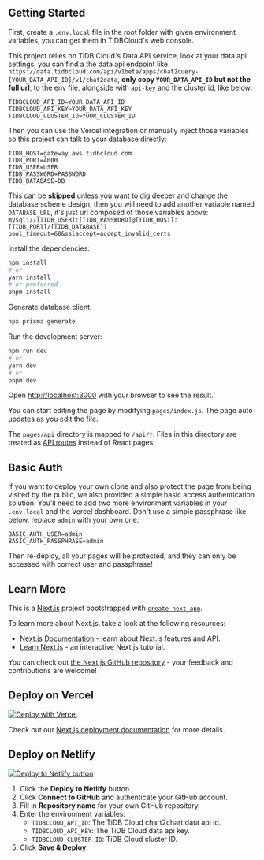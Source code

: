 ## Getting Started

First, create a `.env.local` file in the root folder with given environment variables, you can get them in TiDBCloud's web console.

This project relies on TiDB Cloud's Data API service, look at your data api settings, you can find a the data api endpoint like `https://data.tidbcloud.com/api/v1beta/apps/chat2query-[YOUR_DATA_API_ID]/v1/chat2data`, **only copy `YOUR_DATA_API_ID` but not the full url**, to the env file, alongside with `api-key` and the cluster id, like below:

```env
TIDBCLOUD_API_ID=YOUR_DATA_API_ID
TIDBCLOUD_API_KEY=YOUR_DATA_API_KEY
TIDBCLOUD_CLUSTER_ID=YOUR_CLUSTER_ID
```

Then you can use the Vercel integration or manually inject those variables so this project can talk to your database directly:

```env
TIDB_HOST=gateway.aws.tidbcloud.com
TIDB_PORT=4000
TIDB_USER=USER
TIDB_PASSWORD=PASSWORD
TIDB_DATABASE=DB
```

This can be **skipped** unless you want to dig deeper and change the database scheme design, then you will need to add another variable named `DATABASE_URL`, it's just url composed of those variables above: `mysql://[TIDB_USER]:[TIDB_PASSWORD]@[TIDB_HOST]:[TIDB_PORT]/[TIDB_DATABASE]?pool_timeout=60&sslaccept=accept_invalid_certs`

Install the dependencies:

```bash
npm install
# or
yarn install
# or preferred
pnpm install
```

Generate database client:

```bash
npx prisma generate
```

Run the development server:

```bash
npm run dev
# or
yarn dev
# or
pnpm dev
```

Open [http://localhost:3000](http://localhost:3000) with your browser to see the result.

You can start editing the page by modifying `pages/index.js`. The page auto-updates as you edit the file.

The `pages/api` directory is mapped to `/api/*`. Files in this directory are treated as [API routes](https://nextjs.org/docs/api-routes/introduction) instead of React pages.

## Basic Auth

If you want to deploy your own clone and also protect the page from being visited by the public, we also provided a simple basic access authentication solution. You'll need to add two more environment variables in your `.env.local` and the Vercel dashboard. Don't use a simple passphrase like below, replace `admin` with your own one: 

```env
BASIC_AUTH_USER=admin
BASIC_AUTH_PASSPHRASE=admin
```

Then re-deploy, all your pages will be protected, and they can only be accessed with correct user and passphrase!

## Learn More

This is a [Next.js](https://nextjs.org/) project bootstrapped with [`create-next-app`](https://github.com/vercel/next.js/tree/canary/packages/create-next-app).

To learn more about Next.js, take a look at the following resources:

- [Next.js Documentation](https://nextjs.org/docs) - learn about Next.js features and API.
- [Learn Next.js](https://nextjs.org/learn) - an interactive Next.js tutorial.

You can check out [the Next.js GitHub repository](https://github.com/vercel/next.js/) - your feedback and contributions are welcome!

## Deploy on Vercel

[![Deploy with Vercel](https://vercel.com/button)](https://vercel.com/new/clone?repository-url=https%3A%2F%2Fgithub.com%2Ftidbcloud%2Fvercel-fortune500-demo&env=TIDBCLOUD_API_ID,TIDBCLOUD_API_KEY,TIDBCLOUD_CLUSTER_ID&envDescription=You%20can%20get%20them%20in%20the%20setting%20of%20chat2query%20in%20TiDBCloud's%20web%20console)

Check out our [Next.js deployment documentation](https://nextjs.org/docs/deployment) for more details.

## Deploy on Netlify

[![Deploy to Netlify button](https://www.netlify.com/img/deploy/button.svg)](https://app.netlify.com/start/deploy?repository=https://github.com/tidbcloud/vercel-fortune500-demo)

1. Click the **Deploy to Netlify** button.
2. Click **Connect to GitHub** and authenticate your GitHub account.
3. Fill in **Repository name** for your own GitHub repository.
4. Enter the environment variables:
    - `TIDBCLOUD_API_ID`: The TiDB Cloud chart2chart data api id.
    - `TIDBCLOUD_API_KEY`: The TiDB Cloud data api key.
    - `TIDBCLOUD_CLUSTER_ID`: TiDB Cloud cluster ID.
5. Click **Save & Deploy**.

